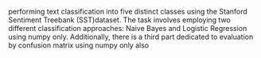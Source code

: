 performing text classification into five distinct classes using the Stanford Sentiment Treebank (SST)dataset. The task involves employing two different classification approaches: Naive Bayes and Logistic Regression using numpy only. Additionally, there is a third part dedicated to evaluation by confusion matrix using numpy only also
